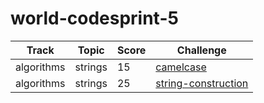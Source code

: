 # world-codesprint-5

Track | Topic | Score | Challenge
----- | ----- | ----- | ---------
algorithms|strings|   15|[camelcase](./algorithms/strings/camelcase/)
algorithms|strings|   25|[string-construction](./algorithms/strings/string-construction/)